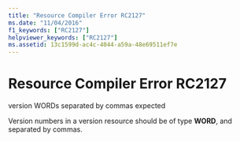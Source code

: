 ```yaml
---
title: "Resource Compiler Error RC2127"
ms.date: "11/04/2016"
f1_keywords: ["RC2127"]
helpviewer_keywords: ["RC2127"]
ms.assetid: 13c1599d-ac4c-4044-a59a-48e69511ef7e
---
```

# Resource Compiler Error RC2127

version WORDs separated by commas expected

Version numbers in a version resource should be of type **WORD**, and separated by commas.

